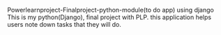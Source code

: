 Powerlearnproject-Finalproject-python-module(to do app) using django
This is my python(Django), final project with PLP. this application helps users note down tasks that they will do.
